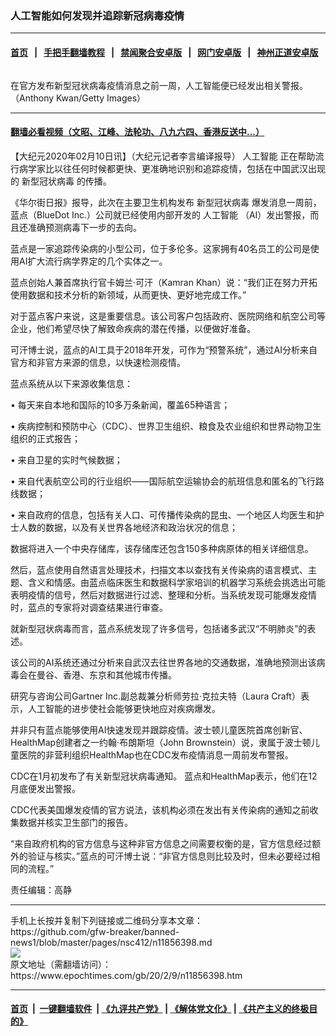 ### 人工智能如何发现并追踪新冠病毒疫情
------------------------

#### [首页](https://github.com/gfw-breaker/banned-news1/blob/master/README.md) &nbsp;&nbsp;|&nbsp;&nbsp; [手把手翻墙教程](https://github.com/gfw-breaker/guides/wiki) &nbsp;&nbsp;|&nbsp;&nbsp; [禁闻聚合安卓版](https://github.com/gfw-breaker/bn-android) &nbsp;&nbsp;|&nbsp;&nbsp; [网门安卓版](https://github.com/oGate2/oGate) &nbsp;&nbsp;|&nbsp;&nbsp; [神州正道安卓版](https://github.com/SzzdOgate/update) 



<div><img alt="" class="aligncenter wp-post-image" src="https://i.epochtimes.com/assets/uploads/2020/02/GettyImages-1199626361-600x400.jpg"/>
<div class="red16 caption">
 <p>
  在官方发布新型冠状病毒疫情消息之前一周，人工智能便已经发出相关警报。（Anthony Kwan/Getty Images）
 </p>
</div>
</div><hr/>

#### [翻墙必看视频（文昭、江峰、法轮功、八九六四、香港反送中...）](http://167.172.214.107/home.html)

<div><p>
 【大纪元2020年02月10日讯】（大纪元记者李言编译报导）
 <ok href="https://www.epochtimes.com/gb/tag/%E4%BA%BA%E5%B7%A5%E6%99%BA%E8%83%BD.html">
  人工智能
 </ok>
 正在帮助流行病学家比以往任何时候都更快、更准确地识别和追踪疫情，包括在中国武汉出现的
 <ok href="https://www.epochtimes.com/gb/tag/%E6%96%B0%E5%9E%8B%E5%86%A0%E7%8A%B6%E7%97%85%E6%AF%92.html">
  新型冠状病毒
 </ok>
 的传播。
</p>
<p>
 《华尔街日报》报导，此次在主要卫生机构发布
 <ok href="https://www.epochtimes.com/gb/tag/%E6%96%B0%E5%9E%8B%E5%86%A0%E7%8A%B6%E7%97%85%E6%AF%92.html">
  新型冠状病毒
 </ok>
 爆发消息一周前，蓝点（BlueDot Inc.）公司就已经使用内部开发的
 <ok href="https://www.epochtimes.com/gb/tag/%E4%BA%BA%E5%B7%A5%E6%99%BA%E8%83%BD.html">
  人工智能
 </ok>
 （AI）发出警报，而且还准确预测病毒下一步的去向。
</p>
<p>
 蓝点是一家追踪传染病的小型公司，位于多伦多。这家拥有40名员工的公司是使用AI扩大流行病学界定的几个​​实体之一。
</p>
<p>
 蓝点创始人兼首席执行官卡姆兰·可汗（Kamran Khan）说：“我们正在努力开拓使用数据和技术分析的新领域，从而更快、更好地完成工作。”
</p>
<p>
 对于蓝点客户来说，这是重要信息。该公司客户包括政府、医院网络和航空公司等企业，他们希望尽快了解致命疾病的潜在传播，以便做好准备。
</p>
<p>
 可汗博士说，蓝点的AI工具于2018年开发，可作为“预警系统”，通过AI分析来自官方和非官方来源的信息，以快速检测疫情。
</p>
<p>
 蓝点系统从以下来源收集信息：
</p>
<p>
 • 每天来自本地和国际的10多万条新闻，覆盖65种语言；
</p>
<p>
 • 疾病控制和预防中心（CDC）、世界卫生组织、粮食及农业组织和世界动物卫生组织的正式报告；
</p>
<p>
 • 来自卫星的实时气候数据；
</p>
<p>
 • 来自代表航空公司的行业组织——国际航空运输协会的航班信息和匿名的飞行路线数据；
</p>
<p>
 • 来自政府的信息，包括有关人口、可传播传染病的昆虫、一个地区人均医生和护士人数的数据，以及有关世界各地经济和政治状况的信息；
</p>
<p>
 数据将进入一个中央存储库，该存储库还包含150多种病原体的相关详细信息。
</p>
<p>
 然后，蓝点使用自然语言处理技术，扫描文本以查找有关传染病的语言模式、主​​题、含义和情感。由蓝点临床医生和数据科学家培训的机器学习系统会挑选出可能表明疫情的信号，然后对数据进行过滤、整理和分析。当系统发现可能爆发疫情时，蓝点的专家将对调查结果进行审查。
</p>
<p>
 就新型冠状病毒而言，蓝点系统发现了许多信号，包括诸多武汉“不明肺炎”的表述。
</p>
<p>
 该公司的AI系统还通过分析来自武汉去往世界各地的交通数据，准确地预测出该病毒会在曼谷、香港、东京和其他城市传播。
</p>
<p>
 研究与咨询公司Gartner Inc.副总裁兼分析师劳拉·克拉夫特（Laura Craft）表示，人工智能的进步使社会能够更快地应对疾病爆发。
</p>
<p>
 并非只有蓝点能够使用AI快速发现并跟踪疫情。波士顿儿童医院首席创新官、HealthMap创建者之一约翰·布朗斯坦（John Brownstein）说，隶属于波士顿儿童医院的非营利组织HealthMap也在CDC发布疫情消息一周前发布警报。
</p>
<p>
 CDC在1月初发布了有关新型冠状病毒通知。 蓝点和HealthMap表示，他们在12月底便发出警报。
</p>
<p>
 CDC代表美国爆发疫情的官方说法，该机构必须在发出有关传染病的通知之前收集数据并核实卫生部门的报告。
</p>
<p>
 “来自政府机构的官方信息与这种非官方信息之间需要权衡的是，官方信息经过额外的验证与核实。”蓝点的可汗博士说：“非官方信息则比较及时，但未必要经过相同的流程。”
</p>
<p>
 责任编辑：高静
</p>
</div>
<hr/>
手机上长按并复制下列链接或二维码分享本文章：<br/>
https://github.com/gfw-breaker/banned-news1/blob/master/pages/nsc412/n11856398.md <br/>
<a href='https://github.com/gfw-breaker/banned-news1/blob/master/pages/nsc412/n11856398.md'><img src='https://github.com/gfw-breaker/banned-news1/blob/master/pages/nsc412/n11856398.md.png'/></a> <br/>
原文地址（需翻墙访问）：https://www.epochtimes.com/gb/20/2/9/n11856398.htm


------------------------
#### [首页](https://github.com/gfw-breaker/banned-news1/blob/master/README.md) &nbsp;|&nbsp; [一键翻墙软件](https://github.com/gfw-breaker/nogfw/blob/master/README.md) &nbsp;| [《九评共产党》](https://github.com/gfw-breaker/9ping.md/blob/master/README.md#九评之一评共产党是什么) | [《解体党文化》](https://github.com/gfw-breaker/jtdwh.md/blob/master/README.md) | [《共产主义的终极目的》](https://github.com/gfw-breaker/gczydzjmd.md/blob/master/README.md)


<img src='http://gfw-breaker.win/banned-news/pages/nsc412/n11856398.md' width='0px' height='0px'/>